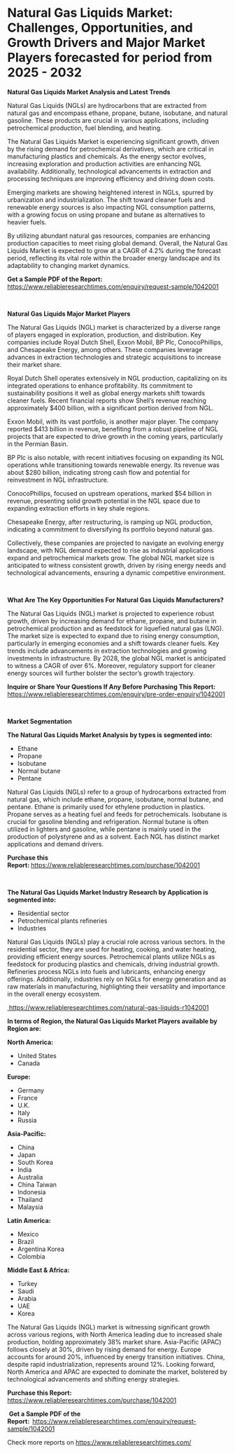 <p><h1>Natural Gas Liquids Market: Challenges, Opportunities, and Growth Drivers and Major Market Players forecasted for period from 2025 - 2032</h1></p><p><strong>Natural Gas Liquids Market Analysis and Latest Trends</strong></p>
<p><p>Natural Gas Liquids (NGLs) are hydrocarbons that are extracted from natural gas and encompass ethane, propane, butane, isobutane, and natural gasoline. These products are crucial in various applications, including petrochemical production, fuel blending, and heating.</p><p>The Natural Gas Liquids Market is experiencing significant growth, driven by the rising demand for petrochemical derivatives, which are critical in manufacturing plastics and chemicals. As the energy sector evolves, increasing exploration and production activities are enhancing NGL availability. Additionally, technological advancements in extraction and processing techniques are improving efficiency and driving down costs. </p><p>Emerging markets are showing heightened interest in NGLs, spurred by urbanization and industrialization. The shift toward cleaner fuels and renewable energy sources is also impacting NGL consumption patterns, with a growing focus on using propane and butane as alternatives to heavier fuels. </p><p>By utilizing abundant natural gas resources, companies are enhancing production capacities to meet rising global demand. Overall, the Natural Gas Liquids Market is expected to grow at a CAGR of 4.2% during the forecast period, reflecting its vital role within the broader energy landscape and its adaptability to changing market dynamics.</p></p>
<p><strong>Get a Sample PDF of the Report:&nbsp;</strong> <a href="https://www.reliableresearchtimes.com/enquiry/request-sample/1042001?utm_campaign=2315&utm_medium=2&utm_source=Github&utm_content=ia&utm_term=13022025&utm_id=natural-gas-liquids">https://www.reliableresearchtimes.com/enquiry/request-sample/1042001</a></p>
<p>&nbsp;</p>
<p><strong>Natural Gas Liquids Major Market Players</strong></p>
<p><p>The Natural Gas Liquids (NGL) market is characterized by a diverse range of players engaged in exploration, production, and distribution. Key companies include Royal Dutch Shell, Exxon Mobil, BP Plc, ConocoPhillips, and Chesapeake Energy, among others. These companies leverage advances in extraction technologies and strategic acquisitions to increase their market share.</p><p>Royal Dutch Shell operates extensively in NGL production, capitalizing on its integrated operations to enhance profitability. Its commitment to sustainability positions it well as global energy markets shift towards cleaner fuels. Recent financial reports show Shell’s revenue reaching approximately $400 billion, with a significant portion derived from NGL.</p><p>Exxon Mobil, with its vast portfolio, is another major player. The company reported $413 billion in revenue, benefiting from a robust pipeline of NGL projects that are expected to drive growth in the coming years, particularly in the Permian Basin.</p><p>BP Plc is also notable, with recent initiatives focusing on expanding its NGL operations while transitioning towards renewable energy. Its revenue was about $280 billion, indicating strong cash flow and potential for reinvestment in NGL infrastructure.</p><p>ConocoPhillips, focused on upstream operations, marked $54 billion in revenue, presenting solid growth potential in the NGL space due to expanding extraction efforts in key shale regions. </p><p>Chesapeake Energy, after restructuring, is ramping up NGL production, indicating a commitment to diversifying its portfolio beyond natural gas.</p><p>Collectively, these companies are projected to navigate an evolving energy landscape, with NGL demand expected to rise as industrial applications expand and petrochemical markets grow. The global NGL market size is anticipated to witness consistent growth, driven by rising energy needs and technological advancements, ensuring a dynamic competitive environment.</p></p>
<p>&nbsp;</p>
<p><strong>What Are The Key Opportunities For Natural Gas Liquids Manufacturers?</strong></p>
<p><p>The Natural Gas Liquids (NGL) market is projected to experience robust growth, driven by increasing demand for ethane, propane, and butane in petrochemical production and as feedstock for liquefied natural gas (LNG). The market size is expected to expand due to rising energy consumption, particularly in emerging economies and a shift towards cleaner fuels. Key trends include advancements in extraction technologies and growing investments in infrastructure. By 2028, the global NGL market is anticipated to witness a CAGR of over 6%. Moreover, regulatory support for cleaner energy sources will further bolster the sector’s growth trajectory.</p></p>
<p><strong>Inquire or Share Your Questions If Any Before Purchasing This Report:</strong> <a href="https://www.reliableresearchtimes.com/enquiry/pre-order-enquiry/1042001?utm_campaign=2315&utm_medium=2&utm_source=Github&utm_content=ia&utm_term=13022025&utm_id=natural-gas-liquids">https://www.reliableresearchtimes.com/enquiry/pre-order-enquiry/1042001</a></p>
<p>&nbsp;</p>
<p><strong>Market Segmentation</strong></p>
<p><strong>The Natural Gas Liquids Market Analysis by types is segmented into:</strong></p>
<p><ul><li>Ethane</li><li>Propane</li><li>Isobutane</li><li>Normal butane</li><li>Pentane</li></ul></p>
<p><p>Natural Gas Liquids (NGLs) refer to a group of hydrocarbons extracted from natural gas, which include ethane, propane, isobutane, normal butane, and pentane. Ethane is primarily used for ethylene production in plastics. Propane serves as a heating fuel and feeds for petrochemicals. Isobutane is crucial for gasoline blending and refrigeration. Normal butane is often utilized in lighters and gasoline, while pentane is mainly used in the production of polystyrene and as a solvent. Each NGL has distinct market applications and demand drivers.</p></p>
<p><strong>Purchase this Report:&nbsp;</strong><a href="https://www.reliableresearchtimes.com/purchase/1042001?utm_campaign=2315&utm_medium=2&utm_source=Github&utm_content=ia&utm_term=13022025&utm_id=natural-gas-liquids">https://www.reliableresearchtimes.com/purchase/1042001</a></p>
<p>&nbsp;</p>
<p><strong>The Natural Gas Liquids Market Industry Research by Application is segmented into:</strong></p>
<p><ul><li>Residential sector</li><li>Petrochemical plants refineries</li><li>Industries</li></ul></p>
<p><p>Natural Gas Liquids (NGLs) play a crucial role across various sectors. In the residential sector, they are used for heating, cooking, and water heating, providing efficient energy sources. Petrochemical plants utilize NGLs as feedstock for producing plastics and chemicals, driving industrial growth. Refineries process NGLs into fuels and lubricants, enhancing energy offerings. Additionally, industries rely on NGLs for energy generation and as raw materials in manufacturing, highlighting their versatility and importance in the overall energy ecosystem.</p></p>
<p><a href="https://www.reliableresearchtimes.com/natural-gas-liquids-r1042001?utm_campaign=2315&utm_medium=2&utm_source=Github&utm_content=ia&utm_term=13022025&utm_id=natural-gas-liquids">&nbsp;https://www.reliableresearchtimes.com/natural-gas-liquids-r1042001</a></p>
<p><strong>In terms of Region, the Natural Gas Liquids Market Players available by Region are:</strong></p>
<p>
    <p> <strong> North America: </strong>
        <ul>
            <li>United States</li>
            <li>Canada</li>
        </ul>
        </p> 
    <p> <strong> Europe: </strong>
        <ul>
            <li>Germany</li>
            <li>France</li>
            <li>U.K.</li>
            <li>Italy</li>
            <li>Russia</li>
        </ul>
        </p> 
    <p> <strong> Asia-Pacific: </strong>
        <ul>
            <li>China</li>
            <li>Japan</li>
            <li>South Korea</li>
            <li>India</li>
            <li>Australia</li>
            <li>China Taiwan</li>
            <li>Indonesia</li>
            <li>Thailand</li>
            <li>Malaysia</li>
        </ul>
        </p> 
    <p> <strong> Latin America: </strong>
        <ul>
            <li>Mexico</li>
            <li>Brazil</li>
            <li>Argentina Korea</li>
            <li>Colombia</li>
        </ul>
        </p> 
    <p> <strong> Middle East & Africa: </strong>
        <ul>
            <li>Turkey</li>
            <li>Saudi</li>
            <li>Arabia</li>
            <li>UAE</li>
            <li>Korea</li>
        </ul>
    </p>
    </p>
<p><p>The Natural Gas Liquids (NGL) market is witnessing significant growth across various regions, with North America leading due to increased shale production, holding approximately 38% market share. Asia-Pacific (APAC) follows closely at 30%, driven by rising demand for energy. Europe accounts for around 20%, influenced by energy transition initiatives. China, despite rapid industrialization, represents around 12%. Looking forward, North America and APAC are expected to dominate the market, bolstered by technological advancements and shifting energy strategies.</p></p>
<p><strong>Purchase this Report: </strong><a href="https://www.reliableresearchtimes.com/purchase/1042001?utm_campaign=2315&utm_medium=2&utm_source=Github&utm_content=ia&utm_term=13022025&utm_id=natural-gas-liquids">https://www.reliableresearchtimes.com/purchase/1042001</a></p>
<p>&nbsp;<strong>Get a Sample PDF of the Report:&nbsp;&nbsp;</strong><a href="https://www.reliableresearchtimes.com/enquiry/request-sample/1042001?utm_campaign=2315&utm_medium=2&utm_source=Github&utm_content=ia&utm_term=13022025&utm_id=natural-gas-liquids">https://www.reliableresearchtimes.com/enquiry/request-sample/1042001</a></p>
<p><strong></strong></p>
<p>Check more reports on <a href="https://www.reliableresearchtimes.com/?utm_campaign=2315&utm_medium=2&utm_source=Github&utm_content=ia&utm_term=13022025&utm_id=natural-gas-liquids">https://www.reliableresearchtimes.com/</a></p>